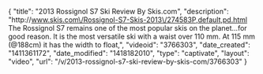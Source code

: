 {
    "title": "2013 Rossignol S7 Ski Review By Skis.com",
    "description": "http:\/\/www.skis.com\/Rossignol-S7-Skis-2013\/274583P,default,pd.html  The Rossignol S7 remains one of the most popular skis on the planet...for good reason. It is the most versatile ski with a waist over 110 mm. At 115 mm (@188cm) it has the width to float,",
    "videoid": "3766303",
    "date_created": "1411361172",
    "date_modified": "1418182010",
    "type": "captivate",
    "layout": "video",
    "url": "\/v\/2013-rossignol-s7-ski-review-by-skis-com\/3766303"
}